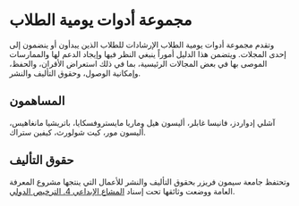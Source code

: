 # مجموعة أدوات يومية الطلاب

وتقدم مجموعة أدوات يومية الطلاب الإرشادات للطلاب الذين يبدأون أو ينضمون إلى إحدى المجلات. ويتضمن هذا الدليل أموراً ينبغي النظر فيها وإيجاد الدعم لها والممارسات الموصى بها في بعض المجالات الرئيسية، بما في ذلك استعراض الأقران، والحفظ، وإمكانية الوصول، وحقوق التأليف والنشر.

## المساهمون

آشلي إدواردز، فانيسا غابلر، أليسون هيل وماريا مايستروفسكايا، باتريشيا مانغاهيس، أليسون مور، كيت شولورث، كيفين ستراك.

## حقوق التأليف

وتحتفظ جامعة سيمون فريزر بحقوق التأليف والنشر للأعمال التي ينتجها مشروع المعرفة العامة ووضعت وثائقها تحت إسناد [المشاع الإبداعي 4. الترخيص الدولي](https://creativecommons.org/licenses/by/4.0/).
